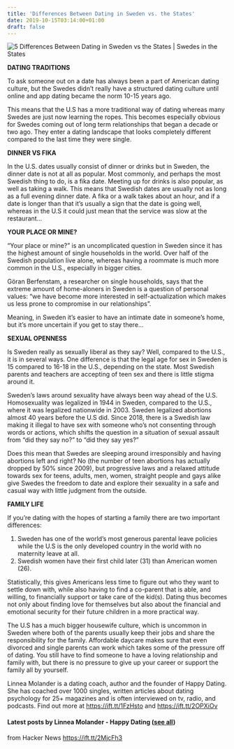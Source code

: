 ```yaml
---
title: 'Differences Between Dating in Sweden vs. the States'
date: 2019-10-15T03:14:00+01:00
draft: false
---
```


![](https://swedesinthestates.com/wp-content/uploads/2019/10/5-Differences-Between-Dating-In-Sweden-vs-The-U.S..png "5 Differences Between Dating in Sweden vs the States | Swedes in the States")  

  
  
  

**DATING TRADITIONS**

To ask someone out on a date has always been a part of American dating culture, but the Swedes didn’t really have a structured dating culture until online and app dating became the norm 10-15 years ago.

This means that the U.S has a more traditional way of dating whereas many Swedes are just now learning the ropes. This becomes especially obvious for Swedes coming out of long term relationships that began a decade or two ago. They enter a dating landscape that looks completely different compared to the last time they were single.

  
  
  

**DINNER VS FIKA**

In the U.S. dates usually consist of dinner or drinks but in Sweden, the dinner date is not at all as popular. Most commonly, and perhaps the most Swedish thing to do, is a fika date. Meeting up for drinks is also popular, as well as taking a walk. This means that Swedish dates are usually not as long as a full evening dinner date. A fika or a walk takes about an hour, and if a date is longer than that it’s usually a sign that the date is going well, whereas in the U.S it could just mean that the service was slow at the restaurant…

  
  
  

**YOUR PLACE OR MINE?**

“Your place or mine?” is an uncomplicated question in Sweden since it has the highest amount of single households in the world. Over half of the Swedish population live alone, whereas having a roommate is much more common in the U.S., especially in bigger cities.

Göran Berfenstam, a researcher on single households, says that the extreme amount of home-aloners in Sweden is a question of personal values: “we have become more interested in self-actualization which makes us less prone to compromise in our relationships”.

Meaning, in Sweden it’s easier to have an intimate date in someone’s home, but it’s more uncertain if you get to stay there…

  
  
  

**SEXUAL OPENNESS**

Is Sweden really as sexually liberal as they say? Well, compared to the U.S., it is in several ways. One difference is that the legal age for sex in Sweden is 15 compared to 16-18 in the U.S., depending on the state. Most Swedish parents and teachers are accepting of teen sex and there is little stigma around it.  
  
Sweden’s laws around sexuality have always been way ahead of the U.S. Homosexuality was legalized in 1944 in Sweden, compared to the U.S., where it was legalized nationwide in 2003. Sweden legalized abortions almost 40 years before the U.S did. Since 2018, there is a Swedish law making it illegal to have sex with someone who’s not consenting through words or actions, which shifts the question in a situation of sexual assault from “did they say no?” to “did they say yes?”  
  
Does this mean that Swedes are sleeping around irresponsibly and having abortions left and right? No (the number of teen abortions has actually dropped by 50% since 2009), but progressive laws and a relaxed attitude towards sex for teens, adults, men, women, straight people and gays alike give Swedes the freedom to date and explore their sexuality in a safe and casual way with little judgment from the outside. 

  
  
  

**FAMILY LIFE**

If you’re dating with the hopes of starting a family there are two important differences:

1.  Sweden has one of the world’s most generous parental leave policies while the U.S is the only developed country in the world with no maternity leave at all. 
2.  Swedish women have their first child later (31) than American women (26).

Statistically, this gives Americans less time to figure out who they want to settle down with, while also having to find a co-parent that is able, and willing, to financially support or take care of the kid(s). Dating thus becomes not only about finding love for themselves but also about the financial and emotional security for their future children in a more practical way.  

  
  
  

The U.S has a much bigger housewife culture, which is uncommon in Sweden where both of the parents usually keep their jobs and share the responsibility for the family. Affordable daycare makes sure that even divorced and single parents can work which takes some of the pressure off of dating. You still have to find someone to have a loving relationship and family with, but there is no pressure to give up your career or support the family all by yourself.

  
  

Linnea Molander is a dating coach, author and the founder of Happy Dating. She has coached over 1000 singles, written articles about dating psychology for 25+ magazines and is often interviewed on tv, radio, and podcasts. Find out more at https://ift.tt/1FzHsto and https://ift.tt/2OPXiOv

#### Latest posts by Linnea Molander - Happy Dating ([see all](https://swedesinthestates.com/author/linneamolander/))

  
  
from Hacker News https://ift.tt/2MjcFh3